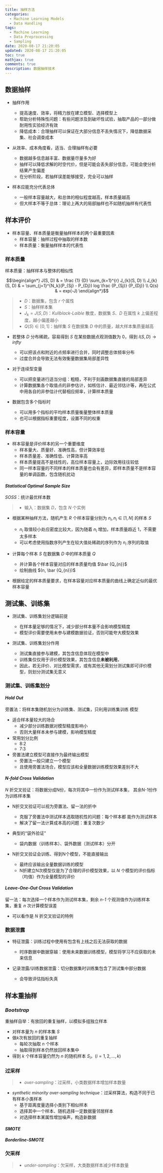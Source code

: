 ```yaml
---
title: 抽样方法
categories:
  - Machine Learning Models
  - Data Handling
tags:
  - Machine Learning
  - Data Preprocessing
  - Sampling
date: 2020-08-17 21:20:05
updated: 2020-08-17 21:20:05
toc: true
mathjax: true
comments: true
description: 数据抽样技术
---
```


##	数据抽样

-	抽样作用
	-	提高速度、效率，将精力放在建立模型、选择模型上
	-	帮助分析特殊性问题：有些问题涉及到破坏性试验，抽取产品的一部分做耐用性实验经济有效
	-	降低成本：合理抽样可以保证在大部分信息不丢失情况下，降低数据采集、社会调查成本

-	从效率、成本角度看，适当、合理抽样有必要
	-	数据越多信息越丰富、数据量尽量多为好
	-	抽样可以降低求解的时空代价，但是可能会丢失部分信息，可能会使分析结果产生偏差
	-	在分析阶段，若抽样误差能够接受，完全可以抽样

-	样本应能充分代表总体
	-	一般样本容量越大，和总体的相似程度越高，样本质量越高
	-	但大样本不等于总体：理论上再大的局部抽样也不如随机抽样有代表性

##	样本评价

-	样本容量、样本质量是衡量抽样样本的两个最重要因素
	-	样本容量：抽样过程中抽取的样本数
	-	样本质量：衡量抽样样本的代表性

###	样本质量

样本质量：抽样样本与整体的相似性

$$\begin{align*}
J(S, D) & = \frac {1} {D} \sum_{k=1}^{r} J_{k}(S, D) \\
J_{k}(S, D) & = \sum_{j=1}^{N_k}(P_{Sj} - P_{Dj})
	log \frac {P_{Sj}} {P_{Dj}} \\
Q(s) & = exp(-J)
\end{align*}$$

> - $D$：数据集，包含 $r$ 个属性
> - $S$：抽样样本集
> - $J_k=J(S, D)$：*Kullblack-Laible* 散度，数据集 $S$、$D$ 在属性 $k$ 上偏差程度，越小偏差越小
> - $Q(S) \in [0, 1]$：抽样集 $S$ 在数据集 $D$ 中的质量，越大样本集质量越高

-	若整体 $D$ 分布稀疏，容易得到 $S$ 在某些数据点观测值数为 0，得到 $I(S, D) \rightarrow infty$
	-	可以把该点和附近的点频率进行合并，同时调整总体频率分布
	-	过度合并会导致无法有效衡量数据集局部差异性

-	对于连续型变量
	-	可以把变量进行适当分组：粗糙，不利于刻画数据集直接的局部差异
	-	计算数据集各个取值点的非参估计，如核估计、最近邻估计等，再在公式中用各自的非参估计代替相应频率，计算样本质量

-	数据包含多个指标时
	-	可以用多个指标的平均样本质量衡量整体样本质量
	-	也可以根据指标重要程度，设置不同的权重

###	样本容量

-	样本容量是评价样本的另一个重要维度
	-	样本量大、质量好、准确性高，但计算效率低
	-	样本质量差、准确性低、计算效率高
	-	样本质量提高不是线性的，高位样本容量上，边际效用往往较低
	-	同一样本容量的不同样本的样本质量也会有差异，即样本质量不是样本容量的单调函数，包含随机扰动

####	*Statistical Optimal Sample Size*

*SOSS*：统计最优样本数

> - 输入：数据集 $D$，包含 $N$ 个实例

-	根据某种抽样方法，随机产生 $R$ 个样本容量分别为 $n_i, n_i \in [1, N]$ 的样本 $S$
	-	$n_i$ 取值较小处应密度比较大，因为随着 $n_i$ 增加，样本质量趋近 1，不需要太多样本
	-	可以考虑使用指数序列产生在较大值处稀疏的序列作为 $n_i$ 序列的取值

-	计算每个样本 $S$ 在数据集 $D$ 中的样本质量 $Q$
	-	并计算各个样本容量对应的样本质量均值 $\bar {Q_{n}}$
	-	绘制曲线 $(n, \bar {Q_{n}})$

-	根据给定的样本质量要求，在样本容量对应样本质量的曲线上确定近似的最优样本容量

##	测试集、训练集

-	测试集、训练集划分逻辑前提
	-	在样本量足够的情况下，减少部分样本量不会影响模型精度
	-	模型评价需要使用未参与建模数据验证，否则可能夸大模型效果

-	测试集、训练集划分作用
	-	测试集直接参与建模，其包含信息体现在模型中
	-	训练集仅仅用于评价模型效果，其包含信息**未被利用**，
	-	因此，若无评价、对比模型需求，或有其他无需划分测试集即可评价模型，则划分测试集无意义

###	测试集、训练集划分

####	*Hold Out*

旁置法：将样本集随机划分为训练集、测试集，只利用训练集训练
模型

-	适合样本量较大的场合
	-	减少部分训练数据对模型精度影响小
	-	否则大量样本未参与建模，影响模型精度
-	常用划分比例
	-	8:2
	-	7:3
-	旁置法建立模型可直接作为最终输出模型
	-	旁置法一般只建立一个模型
	-	且使用旁置法场合，模型应该和全量数据训练模型效果差别不大

####	*N-fold Cross Validation*

*N* 折交叉验证：将数据分成N份，每次将其中一份作为测试样本集，
其余N-1份作为训练样本集

-	N折交叉验证可以视为旁置法、留一法的折中
	-	克服了旁置法中测试样本选取随机性的问题：每个样本都
		能作为测试样本
	-	解决了留一法计算成本高的问题：重复次数少

-	典型的“袋外验证”
	-	袋内数据（训练样本）、袋外数据（测试样本）分开

-	N折交叉验证会训练、得到N个模型，不能直接输出
	-	最终应该输出全量数据训练的模型
	-	N折建立N次模型仅是为了合理的评价模型效果，以 *N* 个模型的评价指标（均值）作为全量模型的评价

####	*Leave-One-Out Cross Validation*

留一法：每次选择一个样本作为测试样本集，剩余 *n-1* 个观测值作为训练样本集，重复 *n* 次计算模型误差

-	可以看作是 *N* 折交叉验证的特例

###	数据泄露

-	特征泄露：训练过程中使用有包含有上线之后无法获取的数据
	-	时序数据中数据穿越：使用未来数据训练模型，模型将学习不应获取的未来信息

-	记录泄露/训练数据泄露：切分数据集时训练集包含了测试集中部分数据
	-	会导致评估指标失真

##	样本重抽样

###	*Bootstrap*

重抽样自举：有放回的重复抽样，以模拟多组独立样本

-	对样本量为 $n$ 的样本集 $S$
-	做$k$次有放回的重复抽样
	-	每轮次抽取 $n$ 个样本
	-	抽取得到样本仍然放回样本集中
-	得到 $k$ 个样本容量仍然为 $n$ 的随机样本 $S_i，(i=1,2,...,k)$

###	过采样

> - *over-sampling*：过采样，小类数据样本增加样本数量

-	*synthetic minority over-sampling technique*：过采样算法，构造不同于已有样本小类样本
	-	基于距离度量选择小类别下相似样本
	-	选择其中一个样本、随机选择一定数据量邻居样本
	-	对选择样本某属性增加噪声，构造新数据

####	*SMOTE*

####	*Borderline-SMOTE*

###	欠采样

> - *under-sampling*：欠采样，大类数据样本减少样本数量




